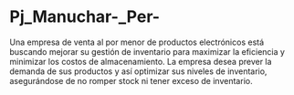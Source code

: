 # Pj_Manuchar-_Per-
Una empresa de venta al por menor de productos electrónicos está buscando mejorar su gestión de inventario para maximizar la eficiencia y minimizar los costos de almacenamiento. La empresa desea prever la demanda de sus productos y así optimizar sus niveles de inventario, asegurándose de no romper stock ni tener exceso de inventario.
